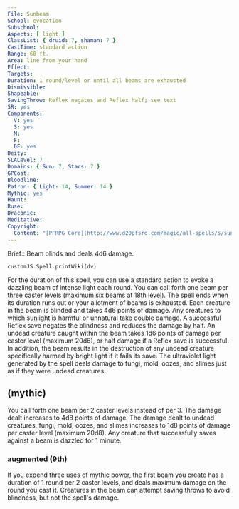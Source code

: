 ```yaml
---
File: Sunbeam
School: evocation
Subschool: 
Aspects: [ light ]
ClassList: { druid: 7, shaman: 7 }
CastTime: standard action
Range: 60 ft.
Area: line from your hand
Effect: 
Targets: 
Duration: 1 round/level or until all beams are exhausted
Dismissible: 
Shapeable: 
SavingThrow: Reflex negates and Reflex half; see text
SR: yes
Components:
  V: yes
  S: yes
  M: 
  F: 
  DF: yes
Deity: 
SLALevel: 7
Domains: { Sun: 7, Stars: 7 }
GPCost: 
Bloodline: 
Patron: { Light: 14, Summer: 14 }
Mythic: yes
Haunt: 
Ruse: 
Draconic: 
Meditative: 
Copyright:
  Content: "[PFRPG Core](http://www.d20pfsrd.com/magic/all-spells/s/sunbeam)"
---
```

Brief:: Beam blinds and deals 4d6 damage.

```dataviewjs
customJS.Spell.printWiki(dv)
```

For the duration of this spell, you can use a standard action to evoke a dazzling beam of intense light each round. You can call forth one beam per three caster levels (maximum six beams at 18th level). The spell ends when its duration runs out or your allotment of beams is exhausted.  Each creature in the beam is blinded and takes 4d6 points of damage. Any creatures to which sunlight is harmful or unnatural take double damage. A successful Reflex save negates the blindness and reduces the damage by half.  An undead creature caught within the beam takes 1d6 points of damage per caster level (maximum 20d6), or half damage if a Reflex save is successful. In addition, the beam results in the destruction of any undead creature specifically harmed by bright light if it fails its save.  The ultraviolet light generated by the spell deals damage to fungi, mold, oozes, and slimes just as if they were undead creatures.


## (mythic)

You call forth one beam per 2 caster levels instead of per 3. The damage dealt increases to 4d8 points of damage. The damage dealt to undead creatures, fungi, mold, oozes, and slimes increases to 1d8 points of damage per caster level (maximum 20d8). Any creature that successfully saves against a beam is dazzled for 1 minute.


### augmented (9th)

If you expend three uses of mythic power, the first beam you create has a duration of 1 round per 2 caster levels, and deals maximum damage on the round you cast it. Creatures in the beam can attempt saving throws to avoid blindness, but not the spell's damage.
